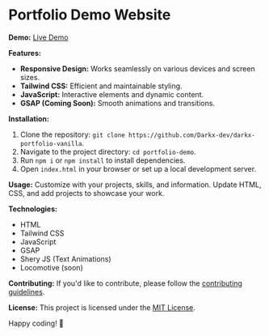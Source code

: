 # Portfolio Demo Website

**Demo:** [Live Demo](https://darkx-dev.github.io/darkx-portfolio-vanilla/)

**Features:**
- **Responsive Design:** Works seamlessly on various devices and screen sizes.
- **Tailwind CSS:** Efficient and maintainable styling.
- **JavaScript:** Interactive elements and dynamic content.
- **GSAP (Coming Soon):** Smooth animations and transitions.

**Installation:**
1. Clone the repository: `git clone https://github.com/Darkx-dev/darkx-portfolio-vanilla`.
2. Navigate to the project directory: `cd portfolio-demo`.
3. Run `npm i` or `npm install` to install dependencies.
4. Open `index.html` in your browser or set up a local development server.

**Usage:**
Customize with your projects, skills, and information. Update HTML, CSS, and add projects to showcase your work.

**Technologies:**
- HTML
- Tailwind CSS
- JavaScript
- GSAP
- Shery JS (Text Animations)
- Locomotive (soon)

**Contributing:**
If you'd like to contribute, please follow the [contributing guidelines](CONTRIBUTING.md).

**License:**
This project is licensed under the [MIT License](LICENSE.md).

Happy coding! 🚀
